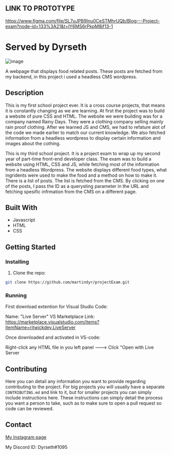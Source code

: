 ## LINK TO PROTOTYPE
https://www.figma.com/file/SL7uJPB9Inu0CeSTMhrUQb/Blog---Project-exam?node-id=133%3A21&t=lY6MS6rPkpM8jf13-1

# Served by Dyrseth

![image](https://user-images.githubusercontent.com/76110230/206708705-e8760c35-042b-4a00-9917-6bc62d7e72c2.png)

A webpage that displays food related posts. These posts are fetched from my backend, in this project i used a headless CMS wordpress.

## Description

This is my first school project ever. It is a cross course projects, that means it is constantly changing as we are learning.
At first the project was to build a website of pure CSS and HTML.
The website we were building was for a company named Rainy Days. They were a clothing company selling mainly rain proof clothing.
After we learned JS and CMS, we had to refature alot of the code we made earlier to match our current knowledge.
We also fetched information from a headless wordpress to display certain information and images about the cothing.

 This is my third school project. It is a project exam to wrap up my second year of part-time front-end developer class.
 The exam was to build a website using HTML, CSS and JS, while fetching most of the information from a headless Wordpress.
 The website displays different food types, what ingridents were used to make the food and a method on how to make it.
 There is a list of posts. The list is fetched from the CMS. By clicking on one of the posts, I pass the ID as a querysting parameter in the URL and fetching spesific infrmation from the CMS on a different page.
 
 
 

## Built With

- Javascript
- HTML
- CSS

## Getting Started

### Installing

1. Clone the repo:

```bash
git clone https://github.com/martindyr/projectExam.git
```

### Running

First download extention for Visual Studio Code:

Name: "Live Server" VS Marketplace Link: https://marketplace.visualstudio.com/items?itemName=ritwickdey.LiveServer

Once downloaded and activated in VS-code:

Right-click any HTML file in you left panel ---> Click "Open with Live Server

## Contributing

Here you can detail any information you want to provide regarding contributing to the project. For big projects you will usually have a separate `CONTRIBUTING.md` and link to it, but for smaller projects you can simply include instructions here. These instructions can simply detail the process you want a person to take, such as to make sure to open a pull request so code can be reviewed.

## Contact

[My Instagram page](https://www.instagram.com/dyrseths/)

My Discord ID: Dyrseth#1095


